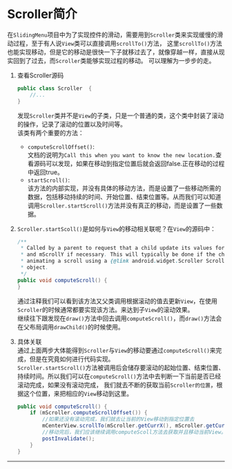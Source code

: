 Scroller简介
===

在`SlidingMenu`项目中为了实现控件的滑动，需要用到`Scroller`类来实现缓慢的滑动过程，至于有人说`View`类可以直接调用`scrollTo()`方法，
这里`scrollTo()`方法也能实现移动，但是它的移动是很快一下子就移过去了，就像穿越一样，直接从现实回到了过去，而`Scroller`类能够实现过程的移动。
可以理解为一步步的走。    

1. 查看Scroller源码

    ```java
    public class Scroller  {
    	//...
    }
    ```
    发现`Scroller`类并不是`View`的子类，只是一个普通的类，这个类中封装了滚动的操作，记录了滚动的位置以及时间等。     
该类有两个重要的方法：
	- `computeScrollOffset()`:    
	    文档的说明为`Call this when you want to know the new location.`查看源码可以发现，如果在移动到指定位置后就会返回false.正在移动的过程中返回true。
	- `startScroll()`:     
	    该方法的内部实现，并没有具体的移动方法，而是设置了一些移动所需的数据，包括移动持续的时间、开始位置、结束位置等。从而我们可以知道调用`Scroller.startScroll()`方法并没有真正的移动，而是设置了一些数据。

2. `Scroller.startScoll()`是如何与`View`的移动相关联呢？在`View`的源码中：

    ```java
    /**
     * Called by a parent to request that a child update its values for mScrollX
     * and mScrollY if necessary. This will typically be done if the child is
     * animating a scroll using a {@link android.widget.Scroller Scroller}
     * object.
     */
    public void computeScroll() {
    }
    ```
    通过注释我们可以看到该方法又父类调用根据滚动的值去更新`View`，在使用`Scroller`的时候通常都要实现该方法。来达到子`View`的滚动效果。      
	继续往下跟发现在`draw()`方法中回去调用`computeScroll()`，而`draw()`方法会在父布局调用`drawChild()`的时候使用。

3. 具体关联   
    通过上面两步大体能得到`Scroller`与`View`的移动要通过`computeScroll()`来完成，但是在究竟如何进行代码实现。     
    `Scroller.startScroll()`方法被调用后会储存要滚动的起始位置、结束位置、持续时间。所以我们可以在`computeScroll()`方法中去判断一下当前是否已经滚动完成，如果没有滚动完成，
	我们就去不断的获取当前`Scroller的位置`，根据这个位置，来把相应的`View`移动到这里。

    ```java
    public void computeScroll() {
    	if (mScroller.computeScrollOffset()) {
    		//如果还没有滚动完成，我们就去让当前的View移动到指定位置去
    		mCenterView.scrollTo(mScroller.getCurrX(), mScroller.getCurrY());
    		//移动完后，我们应该继续调用computeScoll方法去获取并且移动当前View。所以我们调用invalidate方法去请求重绘，这样父类就会调用computeScroll
    		postInvalidate();
    	}
    }
    ```

---
